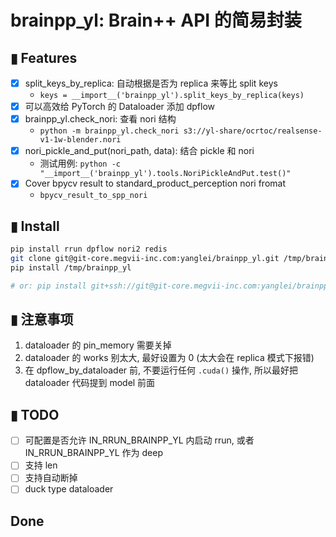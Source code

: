 # **brainpp_yl**: Brain++ API 的简易封装

## ▮ Features
 - [x] split_keys_by_replica: 自动根据是否为 replica 来等比 split keys
    - `keys = __import__('brainpp_yl').split_keys_by_replica(keys)`
 - [x] 可以高效给 PyTorch 的 Dataloader 添加 dpflow
 - [x] brainpp_yl.check_nori: 查看 nori 结构
    - `python -m brainpp_yl.check_nori s3://yl-share/ocrtoc/realsense-v1-1w-blender.nori`
 - [x] nori_pickle_and_put(nori_path, data): 结合 pickle 和 nori
    - 测试用例: `python -c "__import__('brainpp_yl').tools.NoriPickleAndPut.test()"`
 - [x] Cover bpycv result to standard_product_perception nori fromat
    - `bpycv_result_to_spp_nori`

## ▮ Install

```bash
pip install rrun dpflow nori2 redis
git clone git@git-core.megvii-inc.com:yanglei/brainpp_yl.git /tmp/brainpp_yl
pip install /tmp/brainpp_yl

# or: pip install git+ssh://git@git-core.megvii-inc.com:yanglei/brainpp_yl.git
```


## ▮ 注意事项

1. dataloader 的 pin_memory 需要关掉
1. dataloader 的 works 别太大, 最好设置为 0 (太大会在 replica 模式下报错)
1. 在 dpflow_by_dataloader 前, 不要运行任何 `.cuda()` 操作, 所以最好把 dataloader 代码提到 model 前面


## ▮ TODO
 - [ ] 可配置是否允许 IN_RRUN_BRAINPP_YL  内启动 rrun, 或者 IN_RRUN_BRAINPP_YL 作为 deep
 - [ ] 支持 len
 - [ ] 支持自动断掉
 - [ ] duck type dataloader

## Done

